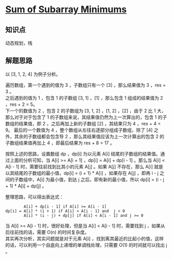 # [Sum of Subarray Minimums](https://leetcode.com/problems/sum-of-subarray-minimums/)

## 知识点

动态规划，栈

## 解题思路

以 [3, 1, 2, 4] 为例子分析。

遍历数组，第一个遇到的值为 3 ，子数组只有一个 [3] ，那么结果值为 3 ，res = 3 。  
之后遇到的值为 1 ，包含 1 的子数组 [3, 1] ，[1] ，那么包含 1 组成的结果值为 2 ，res + 2 = 5。  
下一个的数值为 2 ，包含 2 的子数组为 [3, 1, 2] ，[1, 2] ，[2] ，由于 2 比 1 大，那么对于对于包含了 1 的子数组来说，其结果值仍然为上一次算出的，包含 1 的子数组的结果值，即 2 ，之后再加上新的子数组 [2] ，其结果只为 4 ，res + 4 = 9。
最后的一个数值为 4 ，整个数组从左往右逐部分组成子数组，除了 [4] 之外，其余的子数组都会包含导 2 ，那么其结果值应该为上一次计算出的包含 2 的子数组结果值再加上 4 ，即最后结果为 res + 8 = 17 。

按照上述的思路，设置数组 dp ，dp[i] 为以元素 A[i] 结尾的子数组的结果值。通过上面的分析可知，当 A[i] >= A[i + 1] ，dp[i] = A[i] + dp[i - 1] 。那么当 A[i] < A[i - 1] 时，需要往前找到比其小的元素 A[j] 。如果 A[j] 不存在，那么 A[i] 就是以其结尾的子数组的最小值，dp[i] = (i + 1) \* A[i] ，如果存在 A[j] ，即再 i - j 之间的子数组中，A[i] 为最小值，到达 j 之后，即有新的最小值，所以 dp[i] = (i - j + 1) \* A[i] + dp[j] 。

整理思路，可以得出表达式：

```text
        A[i] + dp[i - 1] if A[i] >= A[i - 1]
dp[i] = A[i] * (i + 1) if A[i] < A[i - 1] and  j < 0
        A[i] * (i - j) + dp[j] if A[i] < A[i - 1] and j >= 0
```

当 A[i] >= A[i - 1] 时，很好处理，但是当 A[i] < A[i - 1] 时，需要找到 j ，如果从后往前找的话，需要 O(n) 的时间复杂度。  
其实再次分析，其实问题就是对于元素 A[i] ，找到离其最近的比起小的值，这样的话，可以利用一个自底向上递增的单调栈处理，只需要 O(1) 的时间就可以找出 j 。
